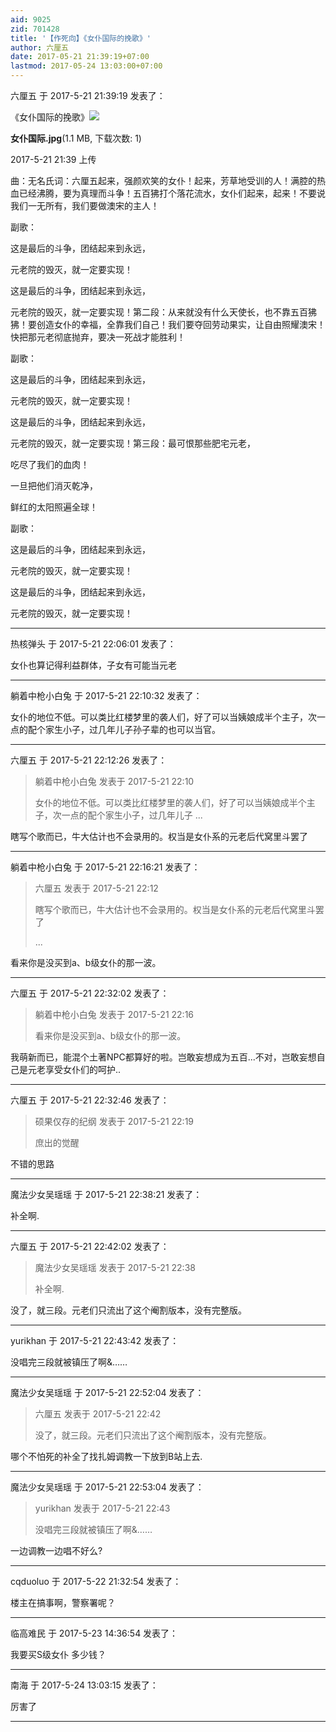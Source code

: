 ```yaml
---
aid: 9025
zid: 701428
title: '【作死向】《女仆国际的挽歌》'
author: 六厘五
date: 2017-05-21 21:39:19+07:00
lastmod: 2017-05-24 13:03:00+07:00
---
```


六厘五 于 2017-5-21 21:39:19 发表了：

《女仆国际的挽歌》![](https://mirrors.tuna.tsinghua.edu.cn/osdn/lgqm/72877/213910xovkoh6we3viw2h6.jpg)



**女仆国际.jpg**(1.1 MB, 下载次数: 1)



2017-5-21 21:39 上传



曲：无名氏词：六厘五起来，强颜欢笑的女仆！起来，芳草地受训的人！满腔的热血已经沸腾，要为真理而斗争！五百狒打个落花流水，女仆们起来，起来！不要说我们一无所有，我们要做澳宋的主人！

副歌：

这是最后的斗争，团结起来到永远，

元老院的毁灭，就一定要实现！

这是最后的斗争，团结起来到永远，

元老院的毁灭，就一定要实现！第二段：从来就没有什么天使长，也不靠五百狒狒！要创造女仆的幸福，全靠我们自己！我们要夺回劳动果实，让自由照耀澳宋！快把那元老彻底抛弃，要决一死战才能胜利！

副歌：

这是最后的斗争，团结起来到永远，

元老院的毁灭，就一定要实现！

这是最后的斗争，团结起来到永远，

元老院的毁灭，就一定要实现！第三段：最可恨那些肥宅元老，

吃尽了我们的血肉！

一旦把他们消灭乾净，

鲜红的太阳照遍全球！

副歌：

这是最后的斗争，团结起来到永远，

元老院的毁灭，就一定要实现！

这是最后的斗争，团结起来到永远，

元老院的毁灭，就一定要实现！

---------

热核弹头 于 2017-5-21 22:06:01 发表了：

女仆也算记得利益群体，子女有可能当元老

---------

躺着中枪小白兔 于 2017-5-21 22:10:32 发表了：

女仆的地位不低。可以类比红楼梦里的袭人们，好了可以当姨娘成半个主子，次一点的配个家生小子，过几年儿子孙子辈的也可以当官。

---------

六厘五 于 2017-5-21 22:12:26 发表了：

> 躺着中枪小白兔 发表于 2017-5-21 22:10
> 
> 女仆的地位不低。可以类比红楼梦里的袭人们，好了可以当姨娘成半个主子，次一点的配个家生小子，过几年儿子 ...



瞎写个歌而已，牛大估计也不会录用的。权当是女仆系的元老后代窝里斗罢了

---------

躺着中枪小白兔 于 2017-5-21 22:16:21 发表了：

> 六厘五 发表于 2017-5-21 22:12
> 
> 瞎写个歌而已，牛大估计也不会录用的。权当是女仆系的元老后代窝里斗罢了
> 
> ...



看来你是没买到a、b级女仆的那一波。

---------

六厘五 于 2017-5-21 22:32:02 发表了：

> 躺着中枪小白兔 发表于 2017-5-21 22:16
> 
> 看来你是没买到a、b级女仆的那一波。



我萌新而已，能混个土著NPC都算好的啦。岂敢妄想成为五百...不对，岂敢妄想自己是元老享受女仆们的呵护..

---------

六厘五 于 2017-5-21 22:32:46 发表了：

> 硕果仅存的纪纲 发表于 2017-5-21 22:19
> 
> 庶出的觉醒



不错的思路

---------

魔法少女吴瑶瑶 于 2017-5-21 22:38:21 发表了：

补全啊.

---------

六厘五 于 2017-5-21 22:42:02 发表了：

> 魔法少女吴瑶瑶 发表于 2017-5-21 22:38
> 
> 补全啊.



没了，就三段。元老们只流出了这个阉割版本，没有完整版。

---------

yurikhan 于 2017-5-21 22:43:42 发表了：

没唱完三段就被镇压了啊&……

---------

魔法少女吴瑶瑶 于 2017-5-21 22:52:04 发表了：

> 六厘五 发表于 2017-5-21 22:42
> 
> 没了，就三段。元老们只流出了这个阉割版本，没有完整版。



哪个不怕死的补全了找扎姆调教一下放到B站上去.

---------

魔法少女吴瑶瑶 于 2017-5-21 22:53:04 发表了：

> yurikhan 发表于 2017-5-21 22:43
> 
> 没唱完三段就被镇压了啊&……



一边调教一边唱不好么?

---------

cqduoluo 于 2017-5-22 21:32:54 发表了：

楼主在搞事啊，警察署呢？

---------

临高难民 于 2017-5-23 14:36:54 发表了：

我要买S级女仆 多少钱？

---------

南海 于 2017-5-24 13:03:15 发表了：

厉害了

---------

